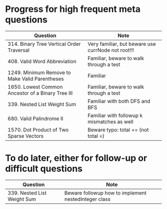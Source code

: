 # Progress for high frequent meta questions
| Question                | Note                         
| ------------------------| ------------------------------ 
| 314. Binary Tree Vertical Order Traversal | Very familiar, but beware use currNode not root!!!
| 408. Valid Word Abbreviation | Familiar, beware to walk through a test
| 1249. Minimum Remove to Make Valid Parentheses | Familiar
| 1650. Lowest Common Ancestor of a Binary Tree III | Familiar, beware to walk through a test
| 339. Nested List Weight Sum | Familiar with both DFS and BFS
| 680. Valid Palindrome II | Familiar with followup k mismatches as well
| 1570. Dot Product of Two Sparse Vectors | Beware typo: total += (not total =)

# To do later, either for follow-up or difficult questions
| Question                | Note                         
| ------------------------| ------------------------------ 
| 339. Nested List Weight Sum | Beware followup how to implement nestedInteger class
